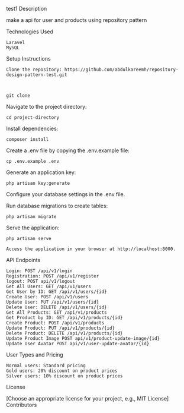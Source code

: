 test1
Description

make a api for user and products using repository pattern 


Technologies Used

    Laravel
    MySQL

Setup Instructions

    Clone the repository: https://github.com/abdulkareemh/repository-design-pattern-test.git

   

    git clone 

Navigate to the project directory:



    cd project-directory

Install dependencies:



    composer install

Create a .env file by copying the .env.example file:



    cp .env.example .env

Generate an application key:



    php artisan key:generate

Configure your database settings in the .env file.

Run database migrations to create tables:



    php artisan migrate 

Serve the application:



    php artisan serve

    Access the application in your browser at http://localhost:8000.

API Endpoints

    Login: POST /api/v1/login
    Registration: POST /api/v1/register
    logout: POST api/v1/logout
    Get All Users: GET /api/v1/users
    Get User by ID: GET /api/v1/users/{id}
    Create User: POST /api/v1/users
    Update User: PUT /api/v1/users/{id}
    Delete User: DELETE /api/v1/users/{id}
    Get All Products: GET /api/v1/products
    Get Product by ID: GET /api/v1/products/{id}
    Create Product: POST /api/v1/products
    Update Product: PUT /api/v1/products/{id}
    Delete Product: DELETE /api/v1/products/{id}
    Update Product Image POST api/v1/product-update-image/{id}
    Update User Avatar POST api/v1/user-update-avatar/{id}


User Types and Pricing

    Normal users: Standard pricing
    Gold users: 20% discount on product prices
    Silver users: 10% discount on product prices


License

[Choose an appropriate license for your project, e.g., MIT License]
Contributors
